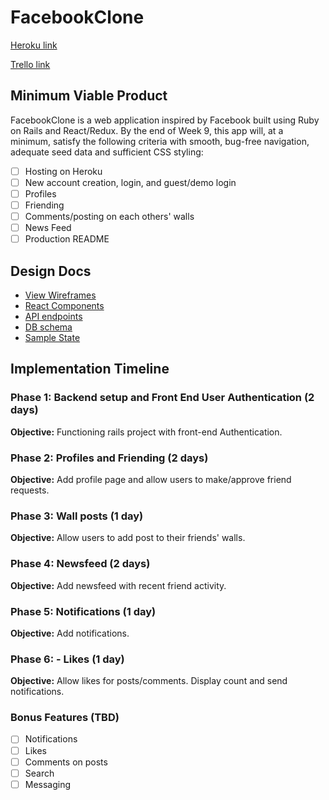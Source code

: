# FacebookClone

[Heroku link][heroku]

[Trello link][trello]

[heroku]: https://facebook-adom.herokuapp.com
[trello]: https://trello.com/b/jZri4w0T/facebook-clone

## Minimum Viable Product

FacebookClone is a web application inspired by Facebook built using Ruby on Rails
and React/Redux.  By the end of Week 9, this app will, at a minimum, satisfy the
following criteria with smooth, bug-free navigation, adequate seed data and
sufficient CSS styling:

- [ ] Hosting on Heroku
- [ ] New account creation, login, and guest/demo login
- [ ] Profiles
- [ ] Friending
- [ ] Comments/posting on each others' walls
- [ ] News Feed
- [ ] Production README

## Design Docs
* [View Wireframes][wireframes]
* [React Components][components]
* [API endpoints][api-endpoints]
* [DB schema][schema]
* [Sample State][sample-state]

[wireframes]: docs/wireframes
[components]: docs/component-hierarchy.md
[sample-state]: docs/sample-state.md
[api-endpoints]: docs/api-endpoints.md
[schema]: docs/schema.md

## Implementation Timeline

### Phase 1: Backend setup and Front End User Authentication (2 days)

**Objective:** Functioning rails project with front-end Authentication.

### Phase 2: Profiles and Friending (2 days)

**Objective:** Add profile page and allow users to make/approve friend requests.

### Phase 3: Wall posts (1 day)

**Objective:** Allow users to add post to their friends' walls.

### Phase 4: Newsfeed (2 days)

**Objective:** Add newsfeed with recent friend activity.

### Phase 5: Notifications (1 day)

**Objective:** Add notifications.

### Phase 6: - Likes (1 day)

**Objective:** Allow likes for posts/comments. Display count and send notifications.

### Bonus Features (TBD)
- [ ] Notifications
- [ ] Likes
- [ ] Comments on posts
- [ ] Search
- [ ] Messaging

